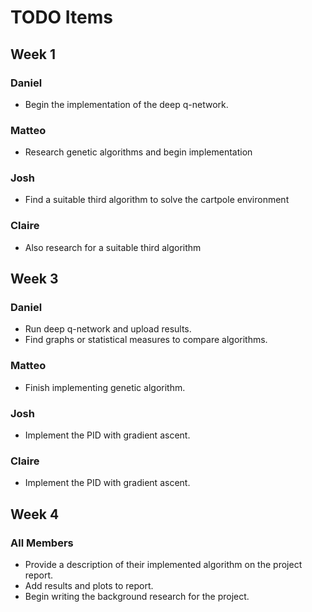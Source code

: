 # TODO Items

## Week 1

### Daniel
* Begin the implementation of the deep q-network.

### Matteo
* Research genetic algorithms and begin implementation

### Josh
* Find a suitable third algorithm to solve the cartpole environment

### Claire
* Also research for a suitable third algorithm

## Week 3

### Daniel
* Run deep q-network and upload results. 
* Find graphs or statistical measures to compare algorithms.

### Matteo
* Finish implementing genetic algorithm.

### Josh
* Implement the PID with gradient ascent. 

### Claire
* Implement the PID with gradient ascent. 

## Week 4

### All Members
* Provide a description of their implemented algorithm on the project report. 
* Add results and plots to report.
* Begin writing the background research for the project.

